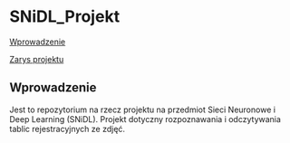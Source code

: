 # SNiDL_Projekt

[Wprowadzenie](#Wprowadzenie)

[Zarys projektu](#Zarys)




## Wprowadzenie

Jest to repozytorium na rzecz projektu na przedmiot Sieci Neuronowe i Deep Learning (SNiDL). Projekt dotyczny rozpoznawania i odczytywania tablic rejestracyjnych ze zdjęć.
